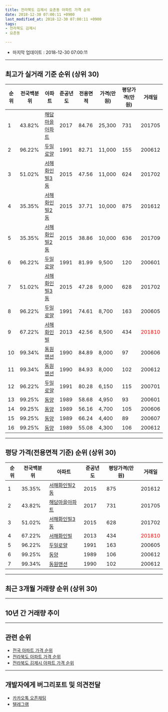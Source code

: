 ```yaml
---
title: 전라북도 김제시 요촌동 아파트 가격 순위
date: 2018-12-30 07:00:11 +0900
last_modified_at: 2018-12-30 07:00:11 +0900
tags:
- 전라북도 김제시
- 요촌동

---
```


* 마지막 업데이트 : 2018-12-30 07:00:11

---

## 최고가 실거래 기준 순위 (상위 30)


|순위|전국백분위|아파트|준공년도|전용면적|가격(만원)|평당가격(만원)|거래일|
|---|---|---|---|---|---|---|---|
|1|43.82%|[해담마을아파트](https://search.naver.com/search.naver?query=%EC%A0%84%EB%9D%BC%EB%B6%81%EB%8F%84+%EA%B9%80%EC%A0%9C%EC%8B%9C+%EC%9A%94%EC%B4%8C%EB%8F%99+%ED%95%B4%EB%8B%B4%EB%A7%88%EC%9D%84%EC%95%84%ED%8C%8C%ED%8A%B8)|2017|84.76|25,300|731|201705|
|2|96.22%|[두일로얄](https://search.naver.com/search.naver?query=%EC%A0%84%EB%9D%BC%EB%B6%81%EB%8F%84+%EA%B9%80%EC%A0%9C%EC%8B%9C+%EC%9A%94%EC%B4%8C%EB%8F%99+%EB%91%90%EC%9D%BC%EB%A1%9C%EC%96%84)|1991|82.71|11,000|155|200612|
|3|51.02%|[서해화인빌3동](https://search.naver.com/search.naver?query=%EC%A0%84%EB%9D%BC%EB%B6%81%EB%8F%84+%EA%B9%80%EC%A0%9C%EC%8B%9C+%EC%9A%94%EC%B4%8C%EB%8F%99+%EC%84%9C%ED%95%B4%ED%99%94%EC%9D%B8%EB%B9%8C3%EB%8F%99)|2015|47.56|11,000|624|201702|
|4|35.35%|[서해화인빌2동](https://search.naver.com/search.naver?query=%EC%A0%84%EB%9D%BC%EB%B6%81%EB%8F%84+%EA%B9%80%EC%A0%9C%EC%8B%9C+%EC%9A%94%EC%B4%8C%EB%8F%99+%EC%84%9C%ED%95%B4%ED%99%94%EC%9D%B8%EB%B9%8C2%EB%8F%99)|2015|37.71|10,000|875|201612|
|5|35.35%|[서해화인빌2동](https://search.naver.com/search.naver?query=%EC%A0%84%EB%9D%BC%EB%B6%81%EB%8F%84+%EA%B9%80%EC%A0%9C%EC%8B%9C+%EC%9A%94%EC%B4%8C%EB%8F%99+%EC%84%9C%ED%95%B4%ED%99%94%EC%9D%B8%EB%B9%8C2%EB%8F%99)|2015|38.86|10,000|636|201709|
|6|96.22%|[두일로얄](https://search.naver.com/search.naver?query=%EC%A0%84%EB%9D%BC%EB%B6%81%EB%8F%84+%EA%B9%80%EC%A0%9C%EC%8B%9C+%EC%9A%94%EC%B4%8C%EB%8F%99+%EB%91%90%EC%9D%BC%EB%A1%9C%EC%96%84)|1991|81.99|9,500|120|200601|
|7|51.02%|[서해화인빌3동](https://search.naver.com/search.naver?query=%EC%A0%84%EB%9D%BC%EB%B6%81%EB%8F%84+%EA%B9%80%EC%A0%9C%EC%8B%9C+%EC%9A%94%EC%B4%8C%EB%8F%99+%EC%84%9C%ED%95%B4%ED%99%94%EC%9D%B8%EB%B9%8C3%EB%8F%99)|2015|47.28|9,000|628|201702|
|8|96.22%|[두일로얄](https://search.naver.com/search.naver?query=%EC%A0%84%EB%9D%BC%EB%B6%81%EB%8F%84+%EA%B9%80%EC%A0%9C%EC%8B%9C+%EC%9A%94%EC%B4%8C%EB%8F%99+%EB%91%90%EC%9D%BC%EB%A1%9C%EC%96%84)|1991|74.61|8,700|163|200605|
|9|67.22%|[서해화인빌](https://search.naver.com/search.naver?query=%EC%A0%84%EB%9D%BC%EB%B6%81%EB%8F%84+%EA%B9%80%EC%A0%9C%EC%8B%9C+%EC%9A%94%EC%B4%8C%EB%8F%99+%EC%84%9C%ED%95%B4%ED%99%94%EC%9D%B8%EB%B9%8C)|2013|42.56|8,500|434|<span style="color:red">201810</span>|
|10|99.34%|[동원맨션](https://search.naver.com/search.naver?query=%EC%A0%84%EB%9D%BC%EB%B6%81%EB%8F%84+%EA%B9%80%EC%A0%9C%EC%8B%9C+%EC%9A%94%EC%B4%8C%EB%8F%99+%EB%8F%99%EC%9B%90%EB%A7%A8%EC%85%98)|1990|84.89|8,000|97|200606|
|11|99.34%|[동원맨션](https://search.naver.com/search.naver?query=%EC%A0%84%EB%9D%BC%EB%B6%81%EB%8F%84+%EA%B9%80%EC%A0%9C%EC%8B%9C+%EC%9A%94%EC%B4%8C%EB%8F%99+%EB%8F%99%EC%9B%90%EB%A7%A8%EC%85%98)|1990|84.93|8,000|102|200612|
|12|96.22%|[두일로얄](https://search.naver.com/search.naver?query=%EC%A0%84%EB%9D%BC%EB%B6%81%EB%8F%84+%EA%B9%80%EC%A0%9C%EC%8B%9C+%EC%9A%94%EC%B4%8C%EB%8F%99+%EB%91%90%EC%9D%BC%EB%A1%9C%EC%96%84)|1991|80.28|6,150|115|200701|
|13|99.25%|[동양](https://search.naver.com/search.naver?query=%EC%A0%84%EB%9D%BC%EB%B6%81%EB%8F%84+%EA%B9%80%EC%A0%9C%EC%8B%9C+%EC%9A%94%EC%B4%8C%EB%8F%99+%EB%8F%99%EC%96%91)|1989|58.68|4,950|93|200601|
|14|99.25%|[동양](https://search.naver.com/search.naver?query=%EC%A0%84%EB%9D%BC%EB%B6%81%EB%8F%84+%EA%B9%80%EC%A0%9C%EC%8B%9C+%EC%9A%94%EC%B4%8C%EB%8F%99+%EB%8F%99%EC%96%91)|1989|56.16|4,700|105|200606|
|15|99.25%|[동양](https://search.naver.com/search.naver?query=%EC%A0%84%EB%9D%BC%EB%B6%81%EB%8F%84+%EA%B9%80%EC%A0%9C%EC%8B%9C+%EC%9A%94%EC%B4%8C%EB%8F%99+%EB%8F%99%EC%96%91)|1989|66.24|4,400|89|200607|
|16|99.25%|[동양](https://search.naver.com/search.naver?query=%EC%A0%84%EB%9D%BC%EB%B6%81%EB%8F%84+%EA%B9%80%EC%A0%9C%EC%8B%9C+%EC%9A%94%EC%B4%8C%EB%8F%99+%EB%8F%99%EC%96%91)|1989|55.08|4,300|106|200612|


---

## 평당 가격(전용면적 기준) 순위 (상위 30)


|순위|전국백분위|아파트|준공년도|평당가격(만원)|거래일|
|---|---|---|---|---|---|
|1|35.35%|[서해화인빌2동](https://search.naver.com/search.naver?query=%EC%A0%84%EB%9D%BC%EB%B6%81%EB%8F%84+%EA%B9%80%EC%A0%9C%EC%8B%9C+%EC%9A%94%EC%B4%8C%EB%8F%99+%EC%84%9C%ED%95%B4%ED%99%94%EC%9D%B8%EB%B9%8C2%EB%8F%99)|2015|875|201612|
|2|43.82%|[해담마을아파트](https://search.naver.com/search.naver?query=%EC%A0%84%EB%9D%BC%EB%B6%81%EB%8F%84+%EA%B9%80%EC%A0%9C%EC%8B%9C+%EC%9A%94%EC%B4%8C%EB%8F%99+%ED%95%B4%EB%8B%B4%EB%A7%88%EC%9D%84%EC%95%84%ED%8C%8C%ED%8A%B8)|2017|731|201705|
|3|51.02%|[서해화인빌3동](https://search.naver.com/search.naver?query=%EC%A0%84%EB%9D%BC%EB%B6%81%EB%8F%84+%EA%B9%80%EC%A0%9C%EC%8B%9C+%EC%9A%94%EC%B4%8C%EB%8F%99+%EC%84%9C%ED%95%B4%ED%99%94%EC%9D%B8%EB%B9%8C3%EB%8F%99)|2015|628|201702|
|4|67.22%|[서해화인빌](https://search.naver.com/search.naver?query=%EC%A0%84%EB%9D%BC%EB%B6%81%EB%8F%84+%EA%B9%80%EC%A0%9C%EC%8B%9C+%EC%9A%94%EC%B4%8C%EB%8F%99+%EC%84%9C%ED%95%B4%ED%99%94%EC%9D%B8%EB%B9%8C)|2013|434|<span style="color:red">201810</span>|
|5|96.22%|[두일로얄](https://search.naver.com/search.naver?query=%EC%A0%84%EB%9D%BC%EB%B6%81%EB%8F%84+%EA%B9%80%EC%A0%9C%EC%8B%9C+%EC%9A%94%EC%B4%8C%EB%8F%99+%EB%91%90%EC%9D%BC%EB%A1%9C%EC%96%84)|1991|163|200605|
|6|99.25%|[동양](https://search.naver.com/search.naver?query=%EC%A0%84%EB%9D%BC%EB%B6%81%EB%8F%84+%EA%B9%80%EC%A0%9C%EC%8B%9C+%EC%9A%94%EC%B4%8C%EB%8F%99+%EB%8F%99%EC%96%91)|1989|106|200612|
|7|99.34%|[동원맨션](https://search.naver.com/search.naver?query=%EC%A0%84%EB%9D%BC%EB%B6%81%EB%8F%84+%EA%B9%80%EC%A0%9C%EC%8B%9C+%EC%9A%94%EC%B4%8C%EB%8F%99+%EB%8F%99%EC%9B%90%EB%A7%A8%EC%85%98)|1990|102|200612|


---

## 최근 3개월 거래량 순위 (상위 30)


<div style="width:100%;">
    <canvas id="deal_count_ranking" height="250"></canvas>
</div>


<script>
new Chart(document.getElementById("deal_count_ranking"), {
    type: 'horizontalBar',
    data: {
        labels: ['두일로얄', '동원맨션', '서해화인빌', '해담마을아파트'],
        datasets: [{
            label: '실거래 수',
            data: [5, 2, 1, 1],
            borderColor: "rgba(255, 0, 128, 1)",
            backgroundColor: "rgba(255, 0, 128, 0.5)",
            fill: false,
        }]
    },
    options: {
        responsive: true,
        title: {
            display: true,
            text: '최근 3개월 거래량 순위'
        },
        tooltips: {
            mode: 'index',
            intersect: false,
            callbacks: {
                title: function(tooltipItems, data) {
                    return "실거래 수:";
                },
                label: function(tooltipItem, data) {
                    return data.labels[tooltipItem.index] + ": " + tooltipItem.xLabel;
                }
            }
        },
        hover: {
            mode: 'nearest',
            intersect: true
        },
        scales: {
            xAxes: [{
                display: true,
                scaleLabel: {
                    display: true,
                    labelString: '실거래 수'
                },
                ticks: {
                    suggestedMin: 0,
                }
            }],
            yAxes: [{
                display: true,
                ticks: {
                    autoSkip: false,
                    callback: function(value, index, values) {
                        if (value.length > 15)
                            return value.substr(0, 13) + "...";
                        else
                            return value;
                    }
                },
                scaleLabel: {
                    display: false,
                }
            }]
        }
    }
});

</script>


---

## 10년 간 거래량 추이


<div style="width:100%;">
    <canvas id="deal_progress" height="250"></canvas>
</div>

<script>
new Chart(document.getElementById("deal_progress"), {
    type: 'line',
    data: {
        labels: ['200812','200901','200902','200903','200904','200905','200906','200907','200908','200909','200910','200911','200912','201001','201002','201003','201004','201005','201006','201007','201008','201009','201010','201011','201012','201101','201102','201103','201104','201105','201106','201107','201108','201109','201110','201111','201112','201201','201202','201203','201204','201205','201206','201207','201208','201209','201210','201211','201212','201301','201302','201303','201304','201305','201306','201307','201308','201309','201310','201311','201312','201401','201402','201403','201404','201405','201406','201407','201408','201409','201410','201411','201412','201501','201502','201503','201504','201505','201506','201507','201508','201509','201510','201511','201512','201601','201602','201603','201604','201605','201606','201607','201608','201609','201610','201611','201612','201701','201702','201703','201704','201705','201706','201707','201708','201709','201710','201711','201712','201801','201802','201803','201804','201805','201806','201807','201808','201809','201810','201811','201812'],
        datasets: [{
            label: '실거래 수',
            pointRadius: 1,
            data: [3, 1, 0, 1, 0, 4, 1, 0, 0, 0, 1, 2, 1, 2, 1, 0, 2, 1, 0, 0, 0, 0, 1, 0, 3, 1, 2, 2, 0, 3, 1, 1, 0, 3, 4, 3, 1, 0, 0, 1, 3, 1, 2, 2, 1, 1, 1, 1, 0, 1, 1, 3, 1, 1, 1, 0, 0, 2, 3, 0, 7, 2, 1, 5, 4, 1, 0, 3, 1, 2, 3, 5, 4, 1, 1, 4, 2, 2, 0, 2, 1, 4, 1, 4, 1, 2, 3, 2, 3, 1, 1, 1, 3, 1, 4, 1, 3, 0, 4, 1, 2, 7, 1, 3, 4, 2, 2, 3, 0, 1, 0, 0, 0, 0, 1, 1, 1, 2, 4, 3, 2],
            borderColor: "rgba(255, 201, 14, 1)",
            backgroundColor: "rgba(255, 201, 14, 0.5)",
            fill: true,
        }]
    },
    options: {
        responsive: true,
        title: {
            display: true,
            text: '10년간 거래량 추이'
        },
        tooltips: {
            mode: 'index',
            intersect: false,
        },
        hover: {
            mode: 'nearest',
            intersect: true
        },
        scales: {
            xAxes: [{
                display: true,
                scaleLabel: {
                    display: true,
                    labelString: '년/월'
                }
            }],
            yAxes: [{
                display: true,
                ticks: {
                    suggestedMin: 0,
                },
                scaleLabel: {
                    display: true,
                    labelString: '실거래 수'
                }
            }]
        }
    }
});

</script>


---

## 관련 순위

- [전국 아파트 가격 순위](https://inasie.github.io/apt-ranking/전국)
- [전라북도 아파트 가격 순위](https://inasie.github.io/apt-ranking/전라북도)
- [전라북도 김제시 아파트 가격 순위](https://inasie.github.io/apt-ranking/전라북도-김제시)


---

## 개발자에게 버그리포트 및 의견전달

- [카카오톡 오픈채팅](https://open.kakao.com/o/gLJUAP4)
- [텔레그램](https://t.me/inasie)

